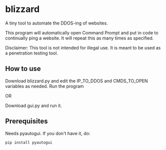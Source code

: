 # blizzard
A tiny tool to automate the DDOS-ing of websites.

This program will automatically open Command Prompt and put in code to continually ping a website. It will repeat this as many times as specified.

Disclaimer: This tool is not intended for illegal use. It is meant to be used as a penetration testing tool.

## How to use

Download blizzard.py and edit the IP_TO_DDOS and CMDS_TO_OPEN variables as needed. Run the program

OR

Download gui.py and run it.

## Prerequisites

Needs pyautogui. If you don't have it, do:

    pip install pyautogui
